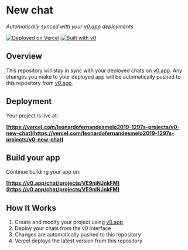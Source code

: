 # New chat

*Automatically synced with your [v0.app](https://v0.app) deployments*

[![Deployed on Vercel](https://img.shields.io/badge/Deployed%20on-Vercel-black?style=for-the-badge&logo=vercel)](https://vercel.com/leonardofernandesmelo2019-1297s-projects/v0-new-chat)
[![Built with v0](https://img.shields.io/badge/Built%20with-v0.app-black?style=for-the-badge)](https://v0.app/chat/projects/VE9niNJnkFM)

## Overview

This repository will stay in sync with your deployed chats on [v0.app](https://v0.app).
Any changes you make to your deployed app will be automatically pushed to this repository from [v0.app](https://v0.app).

## Deployment

Your project is live at:

**[https://vercel.com/leonardofernandesmelo2019-1297s-projects/v0-new-chat](https://vercel.com/leonardofernandesmelo2019-1297s-projects/v0-new-chat)**

## Build your app

Continue building your app on:

**[https://v0.app/chat/projects/VE9niNJnkFM](https://v0.app/chat/projects/VE9niNJnkFM)**

## How It Works

1. Create and modify your project using [v0.app](https://v0.app)
2. Deploy your chats from the v0 interface
3. Changes are automatically pushed to this repository
4. Vercel deploys the latest version from this repository
